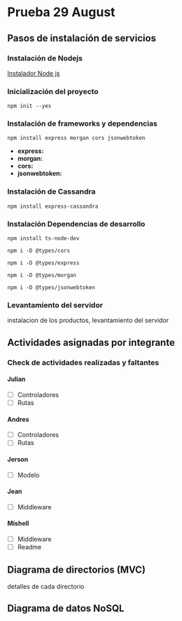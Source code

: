 # Prueba 29 August
## Pasos de instalación de servicios
### Instalación de Nodejs
[Instalador Node js](https://nodejs.org/es/download/)

### Inicialización del proyecto
`
npm init --yes
`
### Instalación de frameworks y dependencias
`
npm install express morgan cors jsonwebtoken
`
- **express:**
- **morgan:**
- **cors:**
- **jsonwebtoken:**

### Instalación de Cassandra
`
npm install express-cassandra
`
### Instalación Dependencias de desarrollo
`
npm install ts-node-dev
`

`
npm i -D @types/cors 
`

`
npm i -D @types/express
`

`
npm i -D @types/morgan
`

`
npm i -D @types/jsonwebtoken
`

### Levantamiento del servidor 
instalacion de los productos, levantamiento del servidor 
## Actividades asignadas por integrante
### Check de actividades realizadas y faltantes
#### Julian 
- [ ] Controladores
- [ ] Rutas
#### Andres
- [ ] Controladores
- [ ] Rutas
#### Jerson 
- [ ] Modelo
#### Jean
- [ ] Middleware
#### Mishell
- [ ] Middleware
- [ ] Readme

## Diagrama de directorios (MVC)
detalles de cada directorio 
## Diagrama de datos NoSQL


